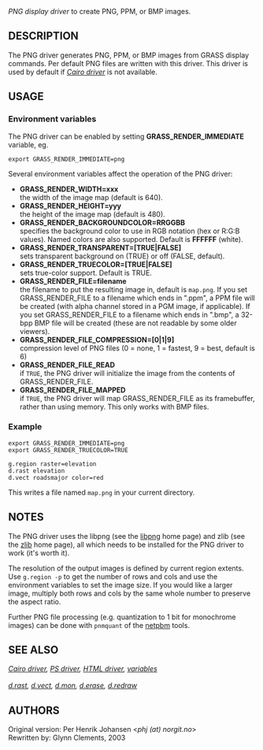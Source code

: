*PNG display driver* to create PNG, PPM, or BMP images.

## DESCRIPTION

The PNG driver generates PNG, PPM, or BMP images from GRASS display
commands. Per default PNG files are written with this driver. This
driver is used by default if *[Cairo driver](cairodriver.html)* is not
available.

## USAGE

### Environment variables

The PNG driver can be enabled by setting **GRASS_RENDER_IMMEDIATE**
variable, eg.

```
export GRASS_RENDER_IMMEDIATE=png
```

Several environment variables affect the operation of the PNG driver:

-   **GRASS_RENDER_WIDTH=xxx**\
    the width of the image map (default is 640).
-   **GRASS_RENDER_HEIGHT=yyy**\
    the height of the image map (default is 480).
-   **GRASS_RENDER_BACKGROUNDCOLOR=RRGGBB**\
    specifies the background color to use in RGB notation (hex or R:G:B
    values). Named colors are also supported. Default is **FFFFFF**
    (white).
-   **GRASS_RENDER_TRANSPARENT=\[TRUE\|FALSE\]**\
    sets transparent background on (TRUE) or off (FALSE, default).
-   **GRASS_RENDER_TRUECOLOR=\[TRUE\|FALSE\]**\
    sets true-color support. Default is TRUE.
-   **GRASS_RENDER_FILE=filename**\
    the filename to put the resulting image in, default is `map.png`. If
    you set GRASS_RENDER_FILE to a filename which ends in \".ppm\", a
    PPM file will be created (with alpha channel stored in a PGM image,
    if applicable). If you set GRASS_RENDER_FILE to a filename which
    ends in \".bmp\", a 32-bpp BMP file will be created (these are not
    readable by some older viewers).
-   **GRASS_RENDER_FILE_COMPRESSION=\[0\|1\|9\]**\
    compression level of PNG files (0 = none, 1 = fastest, 9 = best,
    default is 6)
-   **GRASS_RENDER_FILE_READ**\
    if `TRUE`, the PNG driver will initialize the image from the
    contents of GRASS_RENDER_FILE.
-   **GRASS_RENDER_FILE_MAPPED**\
    if `TRUE`, the PNG driver will map GRASS_RENDER_FILE as its
    framebuffer, rather than using memory. This only works with BMP
    files.

### Example

```
export GRASS_RENDER_IMMEDIATE=png
export GRASS_RENDER_TRUECOLOR=TRUE

g.region raster=elevation
d.rast elevation
d.vect roadsmajor color=red
```

This writes a file named `map.png` in your current directory.

## NOTES

The PNG driver uses the libpng (see the
[libpng](http://www.libpng.org/pub/png/) home page) and zlib (see the
[zlib](http://www.zlib.net) home page), all which needs to be installed
for the PNG driver to work (it\'s worth it).

The resolution of the output images is defined by current region
extents. Use `g.region -p` to get the number of rows and cols and use
the environment variables to set the image size. If you would like a
larger image, multiply both rows and cols by the same whole number to
preserve the aspect ratio.

Further PNG file processing (e.g. quantization to 1 bit for monochrome
images) can be done with `pnmquant` of the
[netpbm](http://netpbm.sourceforge.net/) tools.

## SEE ALSO

*[Cairo driver](cairodriver.html), [PS driver](psdriver.html), [HTML
driver](htmldriver.html), [variables](variables.html)\
\
[d.rast](d.rast.html), [d.vect](d.vect.html), [d.mon](d.mon.html),
[d.erase](d.erase.html), [d.redraw](d.redraw.html)*

## AUTHORS

Original version: Per Henrik Johansen \<*phj (at) norgit.no*\>\
Rewritten by: Glynn Clements, 2003
